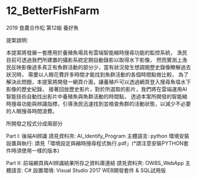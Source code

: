 # 12_BetterFishFarm
2019 食農合作松 第12組 養好魚

提案說明:

本提案將發展一套應用於養殖魚場具有雲端智能縮時搜尋功能的監控系統，
漁民目前可透過我們所建置的攝影系統定期自動錄影以取得水下影像，
然而實測上漁民反映影像過多真正有魚群活動的部分少，當有狀況發生想調閱歷史錄像瞭解過去狀況時，
需要以人眼花費許多時間才能找到魚群活動的各個時間點做比較，
為了解決此問題，本提案將開發一網頁介面，讓養殖戶可以透過網頁登入搜尋魚塭水下影像的歷史紀錄，
接著回放歷史影片，對於所選取的影片，我們將在雲端運用AI智能技術自動找出影片中養殖魚與魚群活動的時間點，
透過本案所開發的智能縮時搜尋功能與辨識指標，引導漁民迅速找到並檢查魚群的活動狀態，以減少不必要的人眼搜尋時間浪費。

所開發之程式分成兩部分

Part I: 後端AI辨識
請見資料夾: AI_Identify_Program
主體語言: python
環境安裝設置與執行: 請見「環境設定與縮時搜尋程式執行.pdf」(*請注意安裝PYTHON套件時須使用一樣的版本)

Part II: 前端網頁與AI辨識結果所存之資料庫連結
請見資料夾: OWBS_WebApp
主體語言: C#
設置環境: Visual Studio 2017 WEB開發套件 & SQL試用版


